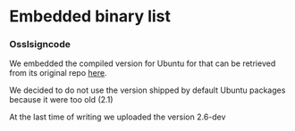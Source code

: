 # Embedded binary list

### Osslsigncode

We embedded the compiled version for Ubuntu for that can be retrieved from its original repo [here](https://github.com/mtrojnar/osslsigncode).

We decided to do not use the version shipped by default Ubuntu packages because it were too old (2.1)

At the last time of writing we uploaded the version 2.6-dev
